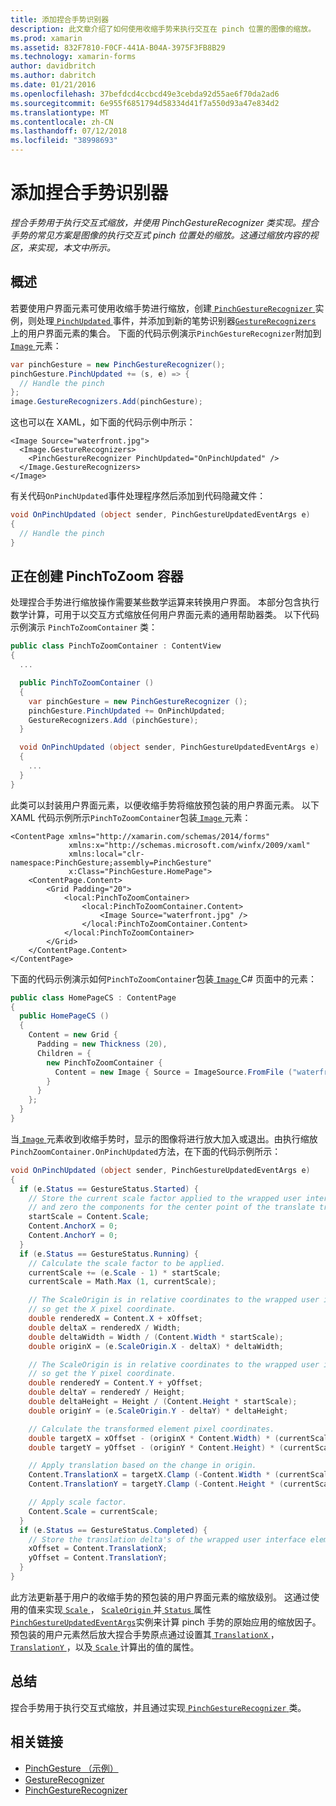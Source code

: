 ```yaml
---
title: 添加捏合手势识别器
description: 此文章介绍了如何使用收缩手势来执行交互在 pinch 位置的图像的缩放。
ms.prod: xamarin
ms.assetid: 832F7810-F0CF-441A-B04A-3975F3FB8B29
ms.technology: xamarin-forms
author: davidbritch
ms.author: dabritch
ms.date: 01/21/2016
ms.openlocfilehash: 37befdcd4ccbcd49e3cebda92d55ae6f70da2ad6
ms.sourcegitcommit: 6e955f6851794d58334d41f7a550d93a47e834d2
ms.translationtype: MT
ms.contentlocale: zh-CN
ms.lasthandoff: 07/12/2018
ms.locfileid: "38998693"
---
```

# <a name="adding-a-pinch-gesture-recognizer"></a>添加捏合手势识别器

_捏合手势用于执行交互式缩放，并使用 PinchGestureRecognizer 类实现。捏合手势的常见方案是图像的执行交互式 pinch 位置处的缩放。这通过缩放内容的视区，来实现，本文中所示。_

## <a name="overview"></a>概述

若要使用户界面元素可使用收缩手势进行缩放，创建[ `PinchGestureRecognizer` ](xref:Xamarin.Forms.PinchGestureRecognizer)实例，则处理[ `PinchUpdated` ](xref:Xamarin.Forms.PinchGestureRecognizer.PinchUpdated)事件，并添加到新的笔势识别器[`GestureRecognizers` ](xref:Xamarin.Forms.View.GestureRecognizers)上的用户界面元素的集合。 下面的代码示例演示`PinchGestureRecognizer`附加到[ `Image` ](xref:Xamarin.Forms.Image)元素：

```csharp
var pinchGesture = new PinchGestureRecognizer();
pinchGesture.PinchUpdated += (s, e) => {
  // Handle the pinch
};
image.GestureRecognizers.Add(pinchGesture);
```

这也可以在 XAML，如下面的代码示例中所示：

```xaml
<Image Source="waterfront.jpg">
  <Image.GestureRecognizers>
    <PinchGestureRecognizer PinchUpdated="OnPinchUpdated" />
  </Image.GestureRecognizers>
</Image>
```

有关代码`OnPinchUpdated`事件处理程序然后添加到代码隐藏文件：

```csharp
void OnPinchUpdated (object sender, PinchGestureUpdatedEventArgs e)
{
  // Handle the pinch
}
```

## <a name="creating-a-pinchtozoom-container"></a>正在创建 PinchToZoom 容器

处理捏合手势进行缩放操作需要某些数学运算来转换用户界面。 本部分包含执行数学计算，可用于以交互方式缩放任何用户界面元素的通用帮助器类。 以下代码示例演示 `PinchToZoomContainer` 类：

```csharp
public class PinchToZoomContainer : ContentView
{
  ...

  public PinchToZoomContainer ()
  {
    var pinchGesture = new PinchGestureRecognizer ();
    pinchGesture.PinchUpdated += OnPinchUpdated;
    GestureRecognizers.Add (pinchGesture);
  }

  void OnPinchUpdated (object sender, PinchGestureUpdatedEventArgs e)
  {
    ...
  }
}
```

此类可以封装用户界面元素，以便收缩手势将缩放预包装的用户界面元素。 以下 XAML 代码示例所示`PinchToZoomContainer`包装[ `Image` ](xref:Xamarin.Forms.Image)元素：

```xaml
<ContentPage xmlns="http://xamarin.com/schemas/2014/forms"
             xmlns:x="http://schemas.microsoft.com/winfx/2009/xaml"
             xmlns:local="clr-namespace:PinchGesture;assembly=PinchGesture"
             x:Class="PinchGesture.HomePage">
    <ContentPage.Content>
        <Grid Padding="20">
            <local:PinchToZoomContainer>
                <local:PinchToZoomContainer.Content>
                    <Image Source="waterfront.jpg" />
                </local:PinchToZoomContainer.Content>
            </local:PinchToZoomContainer>
        </Grid>
    </ContentPage.Content>
</ContentPage>
```

下面的代码示例演示如何`PinchToZoomContainer`包装[ `Image` ](xref:Xamarin.Forms.Image) C# 页面中的元素：

```csharp
public class HomePageCS : ContentPage
{
  public HomePageCS ()
  {
    Content = new Grid {
      Padding = new Thickness (20),
      Children = {
        new PinchToZoomContainer {
          Content = new Image { Source = ImageSource.FromFile ("waterfront.jpg") }
        }
      }
    };
  }
}
```

当[ `Image` ](xref:Xamarin.Forms.Image)元素收到收缩手势时，显示的图像将进行放大加入或退出。由执行缩放`PinchZoomContainer.OnPinchUpdated`方法，在下面的代码示例所示：

```csharp
void OnPinchUpdated (object sender, PinchGestureUpdatedEventArgs e)
{
  if (e.Status == GestureStatus.Started) {
    // Store the current scale factor applied to the wrapped user interface element,
    // and zero the components for the center point of the translate transform.
    startScale = Content.Scale;
    Content.AnchorX = 0;
    Content.AnchorY = 0;
  }
  if (e.Status == GestureStatus.Running) {
    // Calculate the scale factor to be applied.
    currentScale += (e.Scale - 1) * startScale;
    currentScale = Math.Max (1, currentScale);

    // The ScaleOrigin is in relative coordinates to the wrapped user interface element,
    // so get the X pixel coordinate.
    double renderedX = Content.X + xOffset;
    double deltaX = renderedX / Width;
    double deltaWidth = Width / (Content.Width * startScale);
    double originX = (e.ScaleOrigin.X - deltaX) * deltaWidth;

    // The ScaleOrigin is in relative coordinates to the wrapped user interface element,
    // so get the Y pixel coordinate.
    double renderedY = Content.Y + yOffset;
    double deltaY = renderedY / Height;
    double deltaHeight = Height / (Content.Height * startScale);
    double originY = (e.ScaleOrigin.Y - deltaY) * deltaHeight;

    // Calculate the transformed element pixel coordinates.
    double targetX = xOffset - (originX * Content.Width) * (currentScale - startScale);
    double targetY = yOffset - (originY * Content.Height) * (currentScale - startScale);

    // Apply translation based on the change in origin.
    Content.TranslationX = targetX.Clamp (-Content.Width * (currentScale - 1), 0);
    Content.TranslationY = targetY.Clamp (-Content.Height * (currentScale - 1), 0);

    // Apply scale factor.
    Content.Scale = currentScale;
  }
  if (e.Status == GestureStatus.Completed) {
    // Store the translation delta's of the wrapped user interface element.
    xOffset = Content.TranslationX;
    yOffset = Content.TranslationY;
  }
}
```

此方法更新基于用户的收缩手势的预包装的用户界面元素的缩放级别。 这通过使用的值来实现[ `Scale` ](xref:Xamarin.Forms.PinchGestureUpdatedEventArgs.Scale)， [ `ScaleOrigin` ](xref:Xamarin.Forms.PinchGestureUpdatedEventArgs.ScaleOrigin)并[ `Status` ](xref:Xamarin.Forms.PinchGestureUpdatedEventArgs.Status)属性[ `PinchGestureUpdatedEventArgs`](xref:Xamarin.Forms.PinchGestureUpdatedEventArgs)实例来计算 pinch 手势的原始应用的缩放因子。 预包装的用户元素然后放大捏合手势原点通过设置其[ `TranslationX` ](xref:Xamarin.Forms.VisualElement.TranslationX)， [ `TranslationY` ](xref:Xamarin.Forms.VisualElement.TranslationY)，以及[ `Scale` ](xref:Xamarin.Forms.VisualElement.Scale)计算出的值的属性。

## <a name="summary"></a>总结

捏合手势用于执行交互式缩放，并且通过实现[ `PinchGestureRecognizer` ](xref:Xamarin.Forms.PinchGestureRecognizer)类。


## <a name="related-links"></a>相关链接

- [PinchGesture （示例）](https://developer.xamarin.com/samples/xamarin-forms/WorkingWithGestures/PinchGesture/)
- [GestureRecognizer](xref:Xamarin.Forms.GestureRecognizer)
- [PinchGestureRecognizer](xref:Xamarin.Forms.PinchGestureRecognizer)
